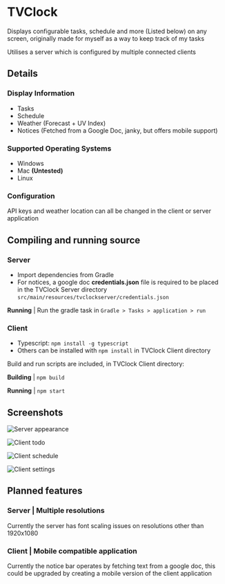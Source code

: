# TVClock

Displays configurable tasks, schedule and more (Listed below) on any screen, originally made for myself as a way to keep track of my tasks

Utilises a server which is configured by multiple connected clients

## Details

### Display Information

* Tasks
* Schedule
* Weather (Forecast + UV Index)
* Notices (Fetched from a Google Doc, janky, but offers mobile support)

### Supported Operating Systems

* Windows
* Mac **(Untested)**
* Linux

### Configuration

API keys and weather location can all be changed in the client or server application

## Compiling and running source

### Server

* Import dependencies from Gradle
* For notices, a google doc **credentials.json** file is required to be placed in the TVClock Server directory ```src/main/resources/tvclockserver/credentials.json```

**Running** | Run the gradle task in ```Gradle > Tasks > application > run```

### Client

* Typescript: ```npm install -g typescript```
* Others can be installed with ```npm install``` in TVClock Client directory

Build and run scripts are included, in TVClock Client directory:

**Building** | ```npm build```

**Running**  | ```npm start```

## Screenshots

![Server appearance](https://i.imgur.com/oysiL5Y.png "Server appearance")

![Client todo](https://i.imgur.com/DuRJjIU.png "Client todo")

![Client schedule](https://i.imgur.com/7QsWPHb.png "Client schedule")

![Client settings](https://i.imgur.com/kNTMyVE.png "Client settings")

## Planned features

### Server | Multiple resolutions

Currently the server has font scaling issues on resolutions other than 1920x1080

### Client | Mobile compatible application

Currently the notice bar operates by fetching text from a google doc, this could be upgraded by creating a mobile version of the client application
